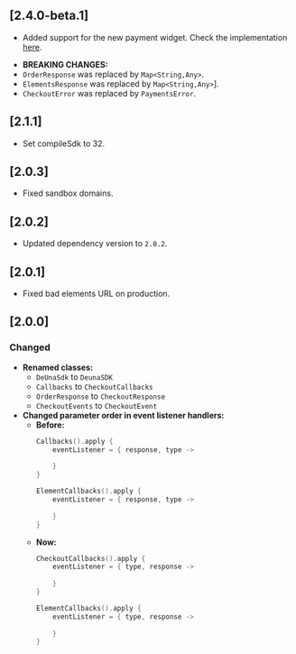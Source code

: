 ## [2.4.0-beta.1]
- Added support for the new payment widget. Check the implementation [here](https://docs.deuna.com/docs/integracion-payment-widget-android).

* **BREAKING CHANGES:**
* `OrderResponse` was replaced by `Map<String,Any>`.
* `ElementsResponse` was replaced by `Map<String,Any>`].
* `CheckoutError` was replaced by `PaymentsError`.

## [2.1.1]
- Set compileSdk to 32.

## [2.0.3]
- Fixed sandbox domains.

## [2.0.2]
- Updated dependency version to `2.0.2`.

## [2.0.1]
- Fixed bad elements URL on production.

## [2.0.0]

### Changed

* **Renamed classes:**
  * `DeUnaSdk` to `DeunaSDK`
  * `Callbacks` to `CheckoutCallbacks`
  * `OrderResponse` to `CheckoutResponse`
  * `CheckoutEvents` to `CheckoutEvent`
* **Changed parameter order in event listener handlers:**
  * **Before:**
      ```kotlin
      Callbacks().apply {
          eventListener = { response, type ->
              
          }
      }
      
      ElementCallbacks().apply {
          eventListener = { response, type ->
              
          }
      }
      ```
  * **Now:**
      ```kotlin
      CheckoutCallbacks().apply {
          eventListener = { type, response ->
              
          }
      }
      
      ElementCallbacks().apply {
          eventListener = { type, response ->
              
          }
      }
      ```